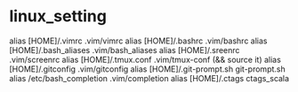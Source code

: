 # linux_setting

alias [HOME]/.vimrc .vim/vimrc
alias [HOME]/.bashrc .vim/bashrc
alias [HOME]/.bash_aliases .vim/bash_aliases
alias [HOME]/.sreenrc .vim/screenrc
alias [HOME]/.tmux.conf .vim/tmux-conf (&& source it)
alias [HOME]/.gitconfig .vim/gitconfig
alias [HOME]/.git-prompt.sh git-prompt.sh
alias /etc/bash_completion .vim/completion
alias [HOME]/.ctags ctags_scala

